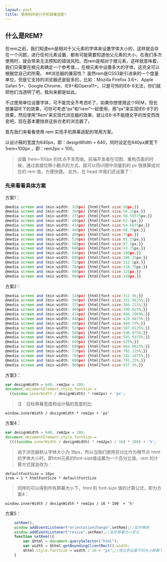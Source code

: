 ```yaml
---
layout: post
title: 使用REM进行手机屏幕适配!
---
```

## 什么是REM?
在rem之前，我们知道em是相对于父元素的字体来设置字体大小的，这样就会存在一个问题，进行任何元素设置，都有可能需要知道他父元素的大小，在我们多次使用时，就会带来无法预知的错误风险。而rem是相对于根元素<html>，这样就意味着，我们只需要在根元素确定一个参考值，，在根元素中设置多大的字体，这完全可以根据您自己的所需。
##浏览器的兼容性？
虽然rem是CSS3新引进来的一个度量单位，但是它支持的浏览器还是挺多的，比如：Mozilla Firefox 3.6+、Apple Safari 5+、Google Chrome、IE9+和Opera11+。只是可怜的IE6-8无法，你们就把他们当透明了吧，我向来都是如此。

不过使用单位设置字体，可不能完全不考虑IE了，如果你想使用这个REM，但也想兼容IE下的效果，可你可考虑“px”和“rem”一起使用，用"px"来实现IE6-8下的效果，然后使用“Rem”来实现代浏览器的效果，就让IE6-8不能随文字的改变而改变吧，现在基本要抛弃这些古老的浏览器了。

首先我们来看看使用 rem 实现手机屏幕适配的常用方案。

以设计稿的宽度为640px，即：designWidth = 640，同时设定在640px屏宽下 1rem=100px ，即：rem2px = 100。
>设置 1rem=100px 的优点不言而喻。前端开发者在切图、重构页面的时候，通过直接位移小数点的方式，就可以将UI图中测量到的 px 值换算成对应的 rem 值，方便快捷。
>此外，在 head 中我们还设置了：<meta name="viewport" content="width=device-width, initial-scale=1.0, minimum-scale=1.0, maximum-scale=1.0" />

### 先来看看具体方案 
方案1：
```js
@media screen and (min-width: 320px) {html{font-size:50px;}}
@media screen and (min-width: 360px) {html{font-size:56.25px;}}
@media screen and (min-width: 375px) {html{font-size:58.59375px;}}
@media screen and (min-width: 400px) {html{font-size:62.5px;}}
@media screen and (min-width: 414px) {html{font-size:64.6875px;}}
@media screen and (min-width: 440px) {html{font-size:68.75px;}}
@media screen and (min-width: 480px) {html{font-size:75px;}}
@media screen and (min-width: 520px) {html{font-size:81.25px;}}
@media screen and (min-width: 560px) {html{font-size:87.5px;}}
@media screen and (min-width: 600px) {html{font-size:93.75px;}}
@media screen and (min-width: 640px) {html{font-size:100px;}}
@media screen and (min-width: 680px) {html{font-size:106.25px;}}
@media screen and (min-width: 720px) {html{font-size:112.5px;}}
@media screen and (min-width: 760px) {html{font-size:118.75px;}}
@media screen and (min-width: 800px) {html{font-size:125px;}}
@media screen and (min-width: 960px) {html{font-size:150px;}}

```

方案2：
```js
@media screen and (min-width: 320px) {html{font-size:312.5%;}}
@media screen and (min-width: 360px) {html{font-size:351.5625%;}}
@media screen and (min-width: 375px) {html{font-size:366.211%;}}
@media screen and (min-width: 400px) {html{font-size:390.625%;}}
@media screen and (min-width: 414px) {html{font-size:404.2969%;}}
@media screen and (min-width: 440px) {html{font-size:429.6875%;}}
@media screen and (min-width: 480px) {html{font-size:468.75%;}}
@media screen and (min-width: 520px) {html{font-size:507.8125%;}}
@media screen and (min-width: 560px) {html{font-size:546.875%;}}
@media screen and (min-width: 600px) {html{font-size:585.9375%;}}
@media screen and (min-width: 640px) {html{font-size:625%;}}
@media screen and (min-width: 680px) {html{font-size:664.0625%;}}
@media screen and (min-width: 720px) {html{font-size:703.125%;}}
@media screen and (min-width: 760px) {html{font-size:742.1875%;}}
@media screen and (min-width: 800px) {html{font-size:781.25%;}}
@media screen and (min-width: 960px) {html{font-size:937.5%;}}
```

方案3：
```js
var designWidth = 640, rem2px = 100;
document.documentElement.style.fontSize = 
  ((window.innerWidth / designWidth) * rem2px) + 'px';
```

>注：目标屏幕宽度和设计稿的宽度的比: 

```
window.innerWidth / designWidth * rem2px + 'px'
```


方案4：
```js
var designWidth = 640, rem2px = 100;
document.documentElement.style.fontSize = 
  ((((window.innerWidth / designWidth) * rem2px) / 16) * 100) + '%';
```
>由于浏览器默认字体大小为 16px，所以当我们使用百分比作为根节点 html 的字体大小时，即html元素的font-size值设置为一个百分比值，rem 的计算方式就会改为：

```
defaultFontSize = 16px
1rem = 1 * htmlFontSize * defaultFontSize
```

>同样的可以得到所有屏幕大小下，html 的 font-size 值的计算公式，即为方案4：

```
window.innerWidth / designWidth * rem2px / 16 * 100  + '%'
```

方案5：
```js
    setRem();
    window.addEventListener("orientationchange",setRem);//监听横屏
    window.addEventListener("resize",setRem);//监听屏幕大小变化
    function setRem(){
        var $html = document.querySelector("html");
        var width = $html.getBoundingClientRect().width;
        $html.style.fontSize = width / 16 + "px";//按比例设置不同大小屏幕下根节点的字体
    }
```